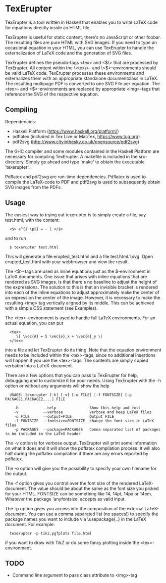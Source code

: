 # TexErupter

TexErupter is a tool written in Haskell that enables you to write LaTeX code for equations directly inside an HTML file. 

TexErupter is useful for static content, there's no JavaScript or other foobar. The resulting files are pure HTML with SVG images. If you need to type an occasional equation in your HTML, you can use TexErupter to handle the externalization of LaTeX code and the generation of SVG files.

TexErupter defines the pseudo-tags \<tex\> and \<$\> that are processed by TexErupter. All content within the \<tex\>- and \<$\>-environments should be valid LaTeX code. TexErupter processes these environments and externalizes them with an appropriate standalone documentclass in LaTeX. The resulting multipage PDF is converted to one SVG File per equation. The \<tex\>- and \<$\>-environments are replaced by appropriate \<img\>-tags that reference the SVG of the respective equation.

Compiling
---------
Dependencies:
 - Haskell Platform (https://www.haskell.org/platform/)
 - pdflatex (included in Tex Live or MacTex, https://www.tug.org)
 - pdf2svg (http://www.cityinthesky.co.uk/opensource/pdf2svg)

The GHC compiler and some modules contained in the Haskell Platform are necessary for compiling TexErupter. A makefile is included in the src-directory. Simply go ahead and type 'make' to obtain the executable 'texerupter'.

Pdflatex and pdf2svg are run-time dependencies. Pdflatex is used to compile the LaTeX-code to PDF and pdf2svg is used to subsequently obtain SVG images from the PDFs.


Usage
--------
The easiest way to trying out texerupter is to simply create a file, say test.html, with the content:

      <$> e^{i \pi} = - 1 </$>

and to run

      $ texerupter test.html

This will generate a file erupted\_test.html and a file test.html.1.svg. Open erupted\_test.html with your webbrowser and view the result. 

The \<$\>-tags are used as inline equations just as the $-environment in LaTeX documents. One issue that arises with inline equations that are rendered as SVG images, is that there's no baseline to adjust the height of the expressions. The solution to this is that an invisible bracket is rendered into each of the inline equations to adjust approximately make the center of an expression the center of the image. However, it is necessary to make the resulting \<img\> tag vertically aligned by its middle. This can be achieved with a simple CSS statement (see Examples). 

The \<tex\>-environment is used to handle full LaTeX environments. For an actual equation, you can put

      <tex>
         \[ \vec{A} = 5 \vec{e}_x + \vec{e}_y \]
      </tex>

into a file and let TexErupter do its thing. Note that the equation environment needs to be included within the \<tex\>-tags, since no additional insertions will happen if you use the \<tex\>-tags. The contents are simply copied verbatim into a LaTeX-document.

There are a few options that you can pass to TexErupter for help, debuggung and to customize it for your needs. Using TexErupter with the -h option or without any arguments will show the help

      USAGE: texerupter [-h] [-v] [-o FILE] [-f FONTSIZE] [-p PACKAGE1,PACKAGE2,...] FILE 

        -h           --help               Show this help and exit
        -v           --verbose            Verbose and keep LaTeX files
        -o FILE      --output=FILE        Output FILE
        -f FONTSIZE  --fontsize=FONTSIZE  change the font size in LaTeX files
        -p PACKAGES  --package=PACKAGES   Comma separated list of packages to be included in the LaTeX header

The -v option is for verbose output. TexErupter will print some information on what it does and it will show the pdflatex compilation process. It will also halt during the pdflatex compilation if there are any errors reported by pdflatex.

The -o option will give you the possibility to specify your own filename for the output.

The -f option gives you control over the font size of the rendered LaTeX-document. The value should be about the same as the font size you picked for your HTML. FONTSIZE can be something like 14, 14pt, 14px or 14em. Whatever the package 'anyfontsize' accepts as valid input.

The -p option gives you access into the composition of the external LaTeX-document. You can use a comma separated list (no spaces!) to specify the package names you want to include via \\usepackage{..} in the LaTeX document. For example: 

      texerupter -p tikz,pgfplots file.html

if you want to draw with TikZ or do some fancy plotting inside the \<tex\>-environment.




TODO
-------
   - Command line argument to pass class attribute to \<img\>-tag
